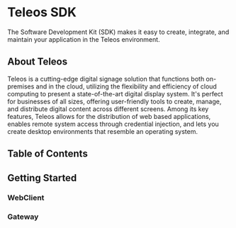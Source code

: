# Teleos SDK

The Software Development Kit (SDK) makes it easy to create, integrate, and maintain your application in the Teleos environment.

## About Teleos

Teleos is a cutting-edge digital signage solution that functions both on-premises and in the cloud, utilizing the flexibility and efficiency of cloud computing to present a state-of-the-art digital display system. It's perfect for businesses of all sizes, offering user-friendly tools to create, manage, and distribute digital content across different screens. Among its key features, Teleos allows for the distribution of web based applications, enables remote system access through credential injection, and lets you create desktop environments that resemble an operating system.

## Table of Contents

## Getting Started

### WebClient

### Gateway
